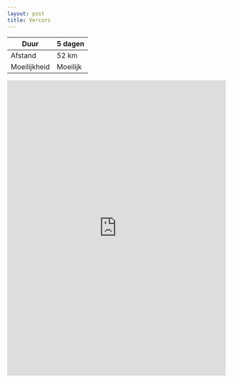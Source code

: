 ```yaml
---
layout: post
title: Vercors
---
```

| Duur         | 5 dagen  |
|--------------|----------|
| Afstand      | 52 km    |
| Moeilijkheid | Moeilijk |

<iframe src="https://www.komoot.com/tour/208959169/embed?profile=1" width="100%" height="680" frameborder="0" scrolling="no"></iframe>
